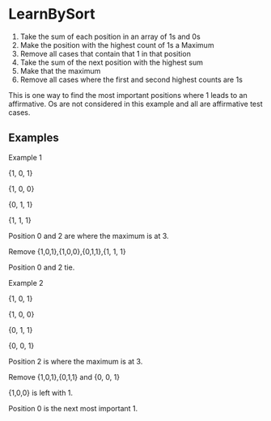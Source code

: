 # LearnBySort
1. Take the sum of each position in an array of 1s and 0s
2. Make the position with the highest count of 1s a Maximum
3. Remove all cases that contain that 1 in that position
4. Take the sum of the next position with the highest sum
5. Make that the maximum
6. Remove all cases where the first and second highest counts are 1s


This is one way to find the most important positions where 1 leads to an affirmative. Os are not considered in this example and
all are affirmative test cases.

## Examples

Example 1

{1, 0, 1}

{1, 0, 0}

{0, 1, 1}

{1, 1, 1}

Position 0 and 2 are where the maximum is at 3.

Remove {1,0,1},{1,0,0},{0,1,1},{1, 1, 1}

Position 0 and 2 tie.

Example 2

{1, 0, 1}

{1, 0, 0}

{0, 1, 1}

{0, 0, 1}

Position 2 is where the maximum is at 3.

Remove {1,0,1},{0,1,1} and {0, 0, 1}

{1,0,0} is left with 1.

Position 0 is the next most important 1.

